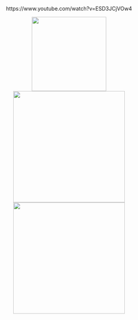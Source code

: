 <p align="center">https://www.youtube.com/watch?v=ESD3JCjVOw4</p>

<div align="center">
  <img height="200" src="tumblr_p70vg8NgYA1u59bv3o1_500.gif"  />
</div>

<div align="center">
  <img height="300" src="e9l3kl2s9uyc1.jpeg"  />
</div>

<div align="center">
  <img height="300" src="eb883aabbc0fb1f981060d8c86dd4afe.gif"  />
</div>

###
